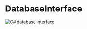 # DatabaseInterface
![C# database interface](https://github.com/GraceBarlow/DatabaseInterface/assets/158494211/962193fe-6f31-4254-9f28-65de1c21dbbd)
